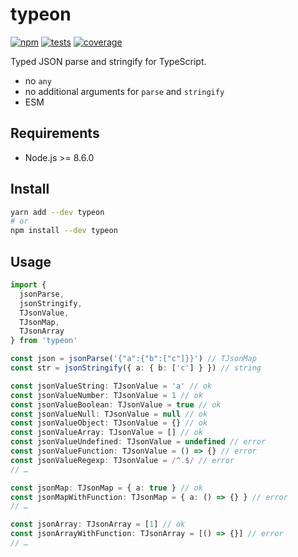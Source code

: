 # typeon

[![npm](https://img.shields.io/npm/v/typeon.svg?style=flat-square)](https://www.npmjs.com/package/typeon) [![tests](https://img.shields.io/travis/deepsweet/typeon/master.svg?label=tests&style=flat-square)](https://travis-ci.org/deepsweet/typeon) [![coverage](https://img.shields.io/codecov/c/github/deepsweet/typeon.svg?style=flat-square)](https://codecov.io/github/deepsweet/typeon)

Typed JSON parse and stringify for TypeScript.

* no `any`
* no additional arguments for `parse` and `stringify`
* ESM

## Requirements

* Node.js >= 8.6.0

## Install

```sh
yarn add --dev typeon
# or
npm install --dev typeon
```

## Usage

```ts
import {
  jsonParse,
  jsonStringify,
  TJsonValue,
  TJsonMap,
  TJsonArray
} from 'typeon'

const json = jsonParse('{"a":{"b":["c"]}}') // TJsonMap
const str = jsonStringify({ a: { b: ['c'] } }) // string

const jsonValueString: TJsonValue = 'a' // ok
const jsonValueNumber: TJsonValue = 1 // ok
const jsonValueBoolean: TJsonValue = true // ok
const jsonValueNull: TJsonValue = null // ok
const jsonValueObject: TJsonValue = {} // ok
const jsonValueArray: TJsonValue = [] // ok
const jsonValueUndefined: TJsonValue = undefined // error
const jsonValueFunction: TJsonValue = () => {} // error
const jsonValueRegexp: TJsonValue = /^.$/ // error
// …

const jsonMap: TJsonMap = { a: true } // ok
const jsonMapWithFunction: TJsonMap = { a: () => {} } // error
// …

const jsonArray: TJsonArray = [1] // ok
const jsonArrayWithFunction: TJsonArray = [() => {}] // error
// …
```
